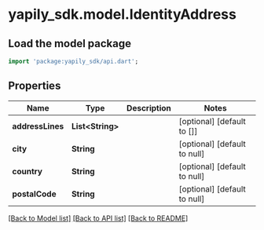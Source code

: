 # yapily_sdk.model.IdentityAddress

## Load the model package
```dart
import 'package:yapily_sdk/api.dart';
```

## Properties
Name | Type | Description | Notes
------------ | ------------- | ------------- | -------------
**addressLines** | **List&lt;String&gt;** |  | [optional] [default to []]
**city** | **String** |  | [optional] [default to null]
**country** | **String** |  | [optional] [default to null]
**postalCode** | **String** |  | [optional] [default to null]

[[Back to Model list]](../README.md#documentation-for-models) [[Back to API list]](../README.md#documentation-for-api-endpoints) [[Back to README]](../README.md)


